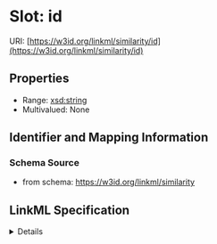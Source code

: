 # Slot: id

URI: [https://w3id.org/linkml/similarity/id](https://w3id.org/linkml/similarity/id)



<!-- no inheritance hierarchy -->




## Properties

* Range: [xsd:string](http://www.w3.org/2001/XMLSchema#string)
* Multivalued: None







## Identifier and Mapping Information







### Schema Source


* from schema: https://w3id.org/linkml/similarity




## LinkML Specification

<details>
```yaml
name: id
from_schema: https://w3id.org/linkml/similarity
rank: 1000
identifier: true
alias: id
domain_of:
- TermInfo
range: string

```
</details>